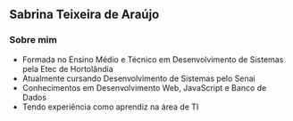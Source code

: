 ## Sabrina Teixeira de Araújo

### Sobre mim
- Formada no Ensino Médio e Técnico em Desenvolvimento de Sistemas pela Etec de Hortolândia
- Atualmente cursando Desenvolvimento de Sistemas pelo Senai
- Conhecimentos em Desenvolvimento Web, JavaScript e Banco de Dados
- Tendo experiência como aprendiz na área de TI 
